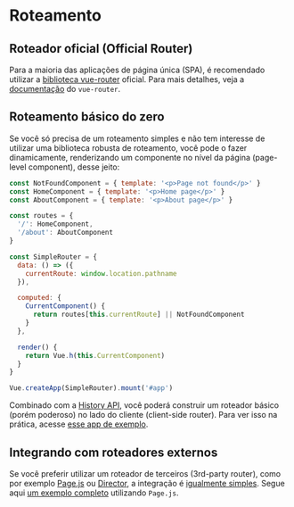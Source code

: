 # Roteamento

## Roteador oficial (Official Router)

Para a maioria das aplicações de página única (SPA), é recomendado utilizar a [biblioteca vue-router](https://github.com/vuejs/vue-router) oficial. Para mais detalhes, veja a [documentação](https://router.vuejs.org/) do `vue-router`.

## Roteamento básico do zero

Se você só precisa de um roteamento simples e não tem interesse de utilizar uma biblioteca robusta de roteamento, você pode o fazer dinamicamente, renderizando um componente no nível da página (page-level component), desse jeito: 

```js
const NotFoundComponent = { template: '<p>Page not found</p>' }
const HomeComponent = { template: '<p>Home page</p>' }
const AboutComponent = { template: '<p>About page</p>' }

const routes = {
  '/': HomeComponent,
  '/about': AboutComponent
}

const SimpleRouter = {
  data: () => ({
    currentRoute: window.location.pathname
  }),

  computed: {
    CurrentComponent() {
      return routes[this.currentRoute] || NotFoundComponent
    }
  },

  render() {
    return Vue.h(this.CurrentComponent)
  }
}

Vue.createApp(SimpleRouter).mount('#app')
```

Combinado com a [History API](https://developer.mozilla.org/en-US/docs/Web/API/History_API/Working_with_the_History_API), você poderá construir um roteador básico (porém poderoso) no lado do cliente (client-side router). Para ver isso na prática, acesse [esse app de exemplo](https://github.com/phanan/vue-3.0-simple-routing-example).

## Integrando com roteadores externos

Se você preferir utilizar um roteador de terceiros (3rd-party router), como por exemplo [Page.js](https://github.com/visionmedia/page.js) ou [Director](https://github.com/flatiron/director), a integração é [igualmente simples](https://github.com/phanan/vue-3.0-simple-routing-example/compare/master...pagejs). Segue aqui [um exemplo completo](https://github.com/phanan/vue-3.0-simple-routing-example/tree/pagejs) utilizando `Page.js`.
